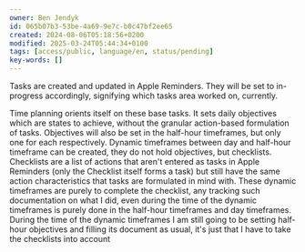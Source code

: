 ```yaml
---
owner: Ben Jendyk
id: 065b07b3-53be-4a69-9e7c-b0c47bf2ee65
created: 2024-08-06T05:18:56+0200
modified: 2025-03-24T05:44:34+0100
tags: [access/public, language/en, status/pending]
key-words: []
---
```




Tasks are created and updated in Apple Reminders. They will be set to in-progress accordingly, signifying which tasks area worked on, currently. 

Time planning orients itself on these base tasks. It sets daily objectives which are states to achieve, without the granular action-based formulation of tasks. Objectives will also be set in the half-hour timeframes, but only one for each respectively. Dynamic timeframes between day and half-hour timeframe can be created, they do not hold objectives, but checklists. Checklists are a list of actions that aren't entered as tasks in Apple Reminders (only the Checklist itself forms a task) but still have the same action characteristics that tasks are formulated in mind with. These dynamic timeframes are purely to complete the checklist, any tracking such documentation on what I did, even during the time of the dynamic timeframes is purely done in the half-hour timeframes and day timeframes. During the time of the dynamic timeframes I am still going to be setting half-hour objectives and filling its document as usual, it's just that I have to take the checklists into account